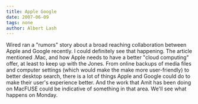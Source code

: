```yaml
---
title: Apple Google
date: 2007-06-09
tags: none
author: Albert Lash
---
```

Wired ran a "rumors" story about a broad reaching collaboration between Apple and Google recently. I could definitely see that happening. The article mentioned .Mac, and how Apple needs to have a better "cloud computing" offer, at least to keep up with the Jones. From online backups of media files and computer settings (which would make the make more user-friendly) to better desktop search, there is a lot of things Apple and Google could do to make their user's experience better. And the work that Amit has been doing on MacFUSE could be indicative of something in that area. We'll see what happens on Monday.

